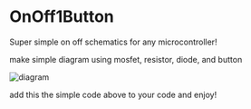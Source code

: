 # OnOff1Button

Super simple on off schematics for any microcontroller!

make simple diagram using mosfet, resistor, diode, and button

![diagram](https://github.com/user-attachments/assets/1f3b3478-f3a1-4e1d-999b-7a4cfacf4839)

add this the simple code above to your code and enjoy!
